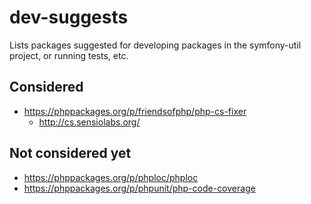 # dev-suggests
Lists packages suggested for developing packages in the symfony-util project, or running tests, etc.

## Considered
* https://phppackages.org/p/friendsofphp/php-cs-fixer
  - http://cs.sensiolabs.org/

## Not considered yet
* https://phppackages.org/p/phploc/phploc
* https://phppackages.org/p/phpunit/php-code-coverage

